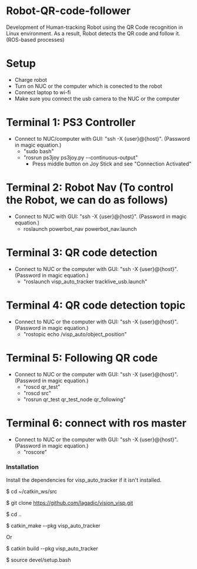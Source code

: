 # Robot-QR-code-follower
Development of Human-tracking Robot using the QR Code recognition in Linux environment. As a result, Robot detects the QR code and follow it. (ROS-based processes)

# Setup

  - Charge robot
  - Turn on NUC or the computer which is conected to the robot
  - Connect laptop to wi-fi
  - Make sure you connect the usb camera to the NUC or the computer
# Terminal 1: PS3 Controller

- Connect to NUC/computer with GUI: "ssh -X {user}@{host}". (Password in magic equation.)
  - "sudo bash"
  - "rosrun ps3joy ps3joy.py --continuous-output"
     - Press middle button on Joy Stick and see "Connection Activated" 
 

# Terminal 2: Robot Nav (To control the Robot, we can do as follows)
- Connect to NUC with GUI: "ssh -X {user}@{host}". (Password in magic equation.)
   - roslaunch powerbot_nav powerbot_nav.launch

# Terminal 3: QR code detection

- Connect to NUC or the computer with GUI: "ssh -X {user}@{host}". (Password in magic equation.)
   - "roslaunch visp_auto_tracker tracklive_usb.launch"

# Terminal 4: QR code detection topic
- Connect to NUC or the computer with GUI: "ssh -X {user}@{host}". (Password in magic equation.)
  - "rostopic echo /visp_auto/object_position" 

# Terminal 5: Following QR code
- Connect to NUC or the computer with GUI: "ssh -X {user}@{host}". (Password in magic equation.)
  - "roscd qr_test" 
  - "roscd src" 
  - "rosrun qr_test qr_test_node qr_following"

# Terminal 6: connect with ros master
- Connect to NUC or the computer with GUI: "ssh -X {user}@{host}". (Password in magic equation.)
  - "roscore"



### Installation

Install the dependencies for visp_auto_tracker if it isn't installed.

$ cd ~/catkin_ws/src

$ git clone https://github.com/lagadic/vision_visp.git

$ cd ..

$ catkin_make --pkg visp_auto_tracker 

Or

$ catkin build --pkg visp_auto_tracker

$ source devel/setup.bash









